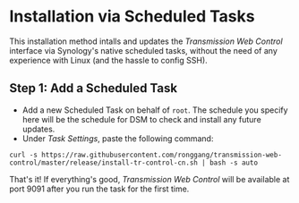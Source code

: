 # Installation via Scheduled Tasks

This installation method intalls and updates the _Transmission Web Control_ interface via Synology's native scheduled tasks, without the need of any experience with Linux (and the hassle to config SSH).

## Step 1: Add a Scheduled Task

- Add a new Scheduled Task on behalf of `root`. The schedule you specify here will be the schedule for DSM to check and install any future updates.
- Under _Task Settings_, paste the following command:
```
curl -s https://raw.githubusercontent.com/ronggang/transmission-web-control/master/release/install-tr-control-cn.sh | bash -s auto
```

That's it! If everything's good, _Transmission Web Control_ will be available at port 9091 after you run the task for the first time.